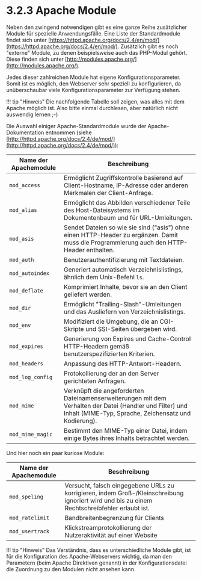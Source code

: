 # 3.2.3 Apache Module

Neben den zwingend notwendigen gibt es eine ganze Reihe zusätzlicher Module für spezielle Anwendungsfälle. Eine Liste der Standardmodule findet sich unter [https://httpd.apache.org/docs/2.4/en/mod/](https://httpd.apache.org/docs/2.4/en/mod/). Zusätzlich gibt es noch "externe" Module, zu denen beispielsweise auch das PHP-Modul gehört. Diese finden sich unter [http://modules.apache.org/](http://modules.apache.org/).

Jedes dieser zahlreichen Module hat eigene Konfigurationsparameter. Somit ist es möglich, den Webserver sehr speziell zu konfigurieren, da unüberschaubar viele Konfigurationsparameter zur Verfügung stehen.

!!! tip "Hinweis"
    Die nachfolgende Tabelle soll zeigen, was alles mit dem Apache möglich ist. Also bitte einmal durchlesen, aber natürlich nicht auswendig lernen ;-)

Die Auswahl einiger Apache-Standardmodule wurde der Apache-Dokumentation entnommen (siehe [http://httpd.apache.org/docs/2.4/de/mod/](http://httpd.apache.org/docs/2.4/de/mod/)):



| Name der Apachemodule | Beschreibung                                                                                         |
|------------------------|------------------------------------------------------------------------------------------------------|
| `mod_access`           | Ermöglicht Zugriffskontrolle basierend auf Client-Hostname, IP-Adresse oder anderen Merkmalen der Client-Anfrage. |
| `mod_alias`            | Ermöglicht das Abbilden verschiedener Teile des Host-Dateisystems im Dokumentenbaum und für URL-Umleitungen. |
| `mod_asis`             | Sendet Dateien so wie sie sind ("asis") ohne einen HTTP-Header zu ergänzen. Damit muss die Programmierung auch den HTTP-Header enthalten.   |
| `mod_auth`             | Benutzerauthentifizierung mit Textdateien.                                                                |
| `mod_autoindex`        | Generiert automatisch Verzeichnislistings, ähnlich dem Unix-Befehl `ls`. |
| `mod_deflate`          | Komprimiert Inhalte, bevor sie an den Client geliefert werden.                                             |
| `mod_dir`              | Ermöglicht "Trailing-Slash"-Umleitungen und das Ausliefern von Verzeichnislistings.                           |
| `mod_env`              | Modifiziert die Umgebung, die an CGI-Skripte und SSI-Seiten übergeben wird.                               |
| `mod_expires`          | Generierung von Expires und Cache-Control HTTP-Headern gemäß benutzerspezifizierten Kriterien.           |
| `mod_headers`          | Anpassung des HTTP-Antwort-Headern.                                                  |
| `mod_log_config`       | Protokollierung der an den Server gerichteten Anfragen.                                                          |
| `mod_mime`             | Verknüpft die angeforderten Dateinamenserweiterungen mit dem Verhalten der Datei (Handler und Filter) und Inhalt (MIME-Typ, Sprache, Zeichensatz und Kodierung). |
| `mod_mime_magic`       | Bestimmt den MIME-Typ einer Datei, indem einige Bytes ihres Inhalts betrachtet werden.                         |

Und hier noch ein paar kuriose Module:

| Name der Apachemodule | Beschreibung                                                                                   |
|------------------------|------------------------------------------------------------------------------------------------|
| `mod_speling`          | Versucht, falsch eingegebene URLs zu korrigieren, indem Groß-/Kleinschreibung ignoriert wird und bis zu einem Rechtschreibfehler erlaubt ist. |
| `mod_ratelimit`        | Bandbreitenbegrenzung für Clients                                                            |
| `mod_usertrack`        | Klickstreamprotokollierung der Nutzeraktivität auf einer Website                                                 |


!!! tip "Hinweis"
    Das Verständnis, dass es unterschiedliche Module gibt, ist für die Konfiguration des Apache-Webservers wichtig, da man den Parametern (beim Apache Direktiven genannt) in der Konfigurationsdatei die Zuordnung zu den Modulen nicht ansehen kann.
